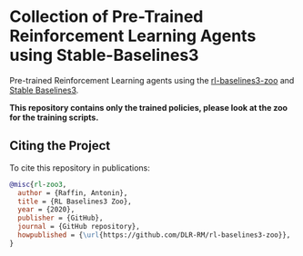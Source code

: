 # Collection of Pre-Trained Reinforcement Learning Agents using Stable-Baselines3

Pre-trained Reinforcement Learning agents using the [rl-baselines3-zoo](https://github.com/DLR-RM/rl-baselines3-zoo) and [Stable Baselines3](https://github.com/DLR-RM/stable-baselines3).

**This repository contains only the trained policies, please look at the zoo for the training scripts.**


## Citing the Project

To cite this repository in publications:

```bibtex
@misc{rl-zoo3,
  author = {Raffin, Antonin},
  title = {RL Baselines3 Zoo},
  year = {2020},
  publisher = {GitHub},
  journal = {GitHub repository},
  howpublished = {\url{https://github.com/DLR-RM/rl-baselines3-zoo}},
}
```
